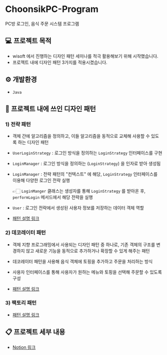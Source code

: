 # ChoonsikPC-Program
PC방 로그인, 음식 주문 시스템 프로그램

## 💻 프로젝트 목적
- wisoft 에서 진행하는 디자인 패턴 세미나를 적극 활용해보기 위해 시작했습니다.
- 프로젝트 내에 디자인 패턴 3가지를 적용시켰습니다.

## ⚙️ 개발환경
- `Java`

## 🎨 프로젝트 내에 쓰인 디자인 패턴
### 1) 전략 패턴
- 객체 간에 알고리즘을 정의하고, 이들 알고리즘을 동적으로 교체해 사용할 수 있도록 하는 디자인 패턴
- `UserLoginStrategy` : 로그인 방식을 정의하는 `LoginStrategy` 인터페이스를 구현
- `LoginManager` : 로그인 방식을 정의하는 (`LoginStrategy`) 을 인자로 받아 생성됨
- `LoginManager` : 전략 패턴의 "컨텍스트" 에 해당, `LoginStrategy` 인터페이스를 이용해 다양한 로그인 전략 실행 

  👉🏻 `LoginManger` 클래스는 생성자를 통해 `LoginStrategy` 를 받아온 후, `performLogin` 메서드에서 해당 전략을 실행
- `User` : 로그인 전략에서 생성된 사용자 정보를 저장하는 데이터 객체 역할


- [패턴 설명 링크](https://leeseoyun.notion.site/Chapter-01-f521be5dbff445eba730499e3ab17a1d?pvs=4)

### 2) 데코레이터 패턴
- 객체 지향 프로그래밍에서 사용되는 디자인 패턴 중 하나로, 기존 객체의 구조를 변경하지 않고 새로운 기능을 동적으로 추가하거나 확장할 수 있게 해주는 패턴
- 데코레이터 패턴을 사용해 음식 객체에 토핑을 추가하고 주문을 처리하는 방식
- 사용자 인터페이스를 통해 사용자가 원하는 메뉴와 토핑을 선택해 주문할 수 있도록 구성


- [패턴 설명 링크](https://leeseoyun.notion.site/Chapter-03-98b38aa1528c431ca71c70d32d7018e8?pvs=4)

### 3) 팩토리 패턴
- [패턴 설명 링크](https://leeseoyun.notion.site/Chapter-04-718e6784b5054a7ebeb52f2e0a4650ad?pvs=4)


## 📋 프로젝트 세부 내용
- [Notion 링크](https://leeseoyun.notion.site/Design-Pattern-Project-77411aa0a64346be9769cf37c7bd8e2b?pvs=4)